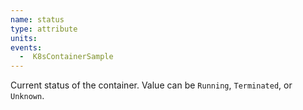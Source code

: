 ```yaml
---
name: status
type: attribute
units:
events:
  -  K8sContainerSample
---
```


Current status of the container. Value can be `Running`, `Terminated`, or `Unknown`.